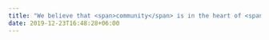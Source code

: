 ```yaml
---
title: "We believe that <span>community</span> is in the heart of <span>innovation</span>"
date: 2019-12-23T16:48:28+06:00
---
```

